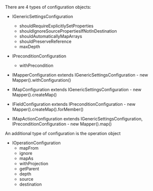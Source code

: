 There are 4 types of configuration objects:

+ IGenericSettingsConfiguration
     + shouldRequireExplicitlySetProperties
     + shouldIgnoreSourcePropertiesIfNotInDestination
     + shouldAutomaticallyMapArrays
     + shouldPreserveReference
     + maxDepth

+ IPreconditionConfiguration
     + withPrecondition

+ IMapperConfiguration extends IGenericSettingsConfiguration - new Mapper().withConfiguration()
+ IMapConfiguration extends IGenericSettingsConfiguration    - new Mapper().createMap()
+ IFieldConfiguration extends IPreconditionConfiguration     - new Mapper().createMap().forMember()
+ IMapActionConfiguration extends IGenericSettingsConfiguration, IPreconditionConfiguration - new Mapper().map()

An additional type of configuration is the operation object

+ IOperationConfiguration
     + mapFrom
     + ignore
     + mapAs
     + withProjection
     + getParent
     + depth
     + source
     + destination